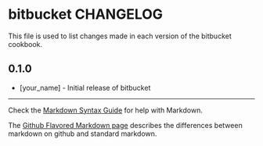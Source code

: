 bitbucket CHANGELOG
===================

This file is used to list changes made in each version of the bitbucket cookbook.

0.1.0
-----
- [your_name] - Initial release of bitbucket

- - -
Check the [Markdown Syntax Guide](http://daringfireball.net/projects/markdown/syntax) for help with Markdown.

The [Github Flavored Markdown page](http://github.github.com/github-flavored-markdown/) describes the differences between markdown on github and standard markdown.
